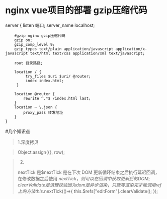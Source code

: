 # nginx vue项目的部署 gzip压缩代码
server {
        listen       端口;
        server_name localhost;

        #gzip nginx gzip压缩代码
        gzip on;
        gzip_comp_level 9;
        gzip_types text/plain application/javascript application/x-javascript text/html text/css application/xml text/javascript;

        root 目录路径;

        location / {
             try_files $uri $uri/ @router;
             index index.html;
         }

        location @router {
            rewrite ^.*$ /index.html last;
        }
        location ~ \.json {
            proxy_pass 转发地址
        }
    }

#几个知识点
>1.深度拷贝

>Object.assign({}, row);

>2.
>nextTick 是$nextTick 是在下次 DOM 更新循环结束之后执行延迟回调，在修改数据之后使用 $nextTick，则可以在回调中获取更新后的 DOM;
>clearValidate 是清理校验
>因为dom是异步渲染，只能等渲染完才能调用ref上的方法
>this.$nextTick(()=>{
>this.$refs["editForm"].clearValidate();
>});
